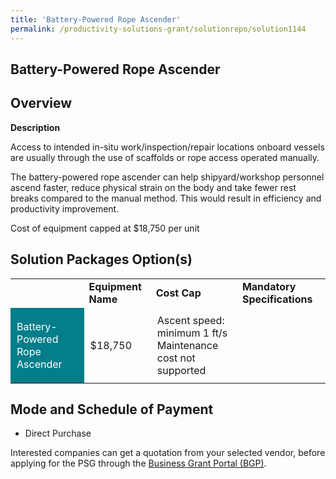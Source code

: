 ```yaml
---
title: 'Battery-Powered Rope Ascender'
permalink: /productivity-solutions-grant/solutionrepo/solution1144
---
```


## Battery-Powered Rope Ascender

## Overview

**Description**

Access to intended in-situ work/inspection/repair locations onboard vessels are usually through the use of scaffolds or rope access operated manually.

The battery-powered rope ascender can help shipyard/workshop personnel ascend faster,  reduce physical strain on the body and take fewer rest breaks compared to the manual method. This would result in efficiency and productivity improvement.

Cost of equipment capped at $18,750 per unit

## Solution Packages Option(s)

<table>
<th>
<td><b>Equipment Name</b></td>
<td><b>Cost Cap</b></td>
<td><b>Mandatory Specifications</b></td>
</th>
<tr>
<td style='padding: 10px; background-color: #037E8A; color: #FFFFFF;'>Battery-Powered Rope Ascender</td>
<td style='padding: 10px;'>$18,750</td>
<td style='padding: 10px;'>Ascent speed: minimum 1 ft/s<br>Maintenance cost not supported</td>
</tr>
</table>

## Mode and Schedule of Payment

 - Direct Purchase

Interested companies can get a quotation from your selected vendor, before applying for the PSG through the <a href='https://www.businessgrants.gov.sg/' target='_blank' rel='noopener'>Business Grant Portal (BGP)</a>.

<script src="/jquery/resize-tables.js"></script>
